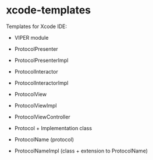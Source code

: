 # xcode-templates

Templates for Xcode IDE:
- VIPER module
 - ProtocolPresenter
 - ProtocolPresenterImpl
 - ProtocolInteractor
 - ProtocolInteractorImpl
 - ProtocolView
 - ProtocolViewImpl
 - ProtocolViewController
 
- Protocol + Implementation class
 - ProtocolName (protocol)
 - ProtocolNameImpl (class + extension to ProtocolName)

